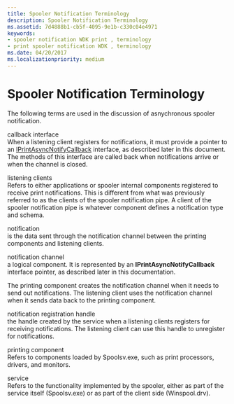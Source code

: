 ```yaml
---
title: Spooler Notification Terminology
description: Spooler Notification Terminology
ms.assetid: 7d4888b1-cb5f-4095-9e1b-c330c04e4971
keywords:
- spooler notification WDK print , terminology
- print spooler notification WDK , terminology
ms.date: 04/20/2017
ms.localizationpriority: medium
---
```


# Spooler Notification Terminology





The following terms are used in the discussion of asnychronous spooler notification.

<a href="" id="callback-interface"></a>callback interface  
When a listening client registers for notifications, it must provide a pointer to an [IPrintAsyncNotifyCallback](https://go.microsoft.com/fwlink/p/?linkid=124755) interface, as described later in this document. The methods of this interface are called back when notifications arrive or when the channel is closed.

<a href="" id="listening-clients-"></a>listening clients   
Refers to either applications or spooler internal components registered to receive print notifications. This is different from what was previously referred to as the clients of the spooler notification pipe. A client of the spooler notification pipe is whatever component defines a notification type and schema.

<a href="" id="notification"></a>notification  
is the data sent through the notification channel between the printing components and listening clients.

<a href="" id="notification-channel-"></a>notification channel   
a logical component. It is represented by an **IPrintAsyncNotifyCallback** interface pointer, as described later in this documentation.

The printing component creates the notification channel when it needs to send out notifications. The listening client uses the notification channel when it sends data back to the printing component.

<a href="" id="notification-registration-handle"></a>notification registration handle  
the handle created by the service when a listening clients registers for receiving notifications. The listening client can use this handle to unregister for notifications.

<a href="" id="printing-component"></a>printing component  
Refers to components loaded by Spoolsv.exe, such as print processors, drivers, and monitors.

<a href="" id="service"></a>service  
Refers to the functionality implemented by the spooler, either as part of the service itself (Spoolsv.exe) or as part of the client side (Winspool.drv).

 

 





